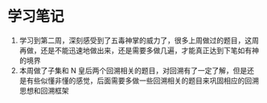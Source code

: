 # 学习笔记

1. 学习到第二周，深刻感受到了五毒神掌的威力了，很多上周做过的题目，这周再做，还是不能迅速地做出来，还是需要多做几遍，才能真正达到下笔如有神的境界
2. 本周做了子集和 N 皇后两个回溯相关的题目，对回溯有了一定了解，但是还是有些似懂非懂的感觉，后面需要多做一些回溯相关的题目来巩固相应的回溯思想和回溯框架
